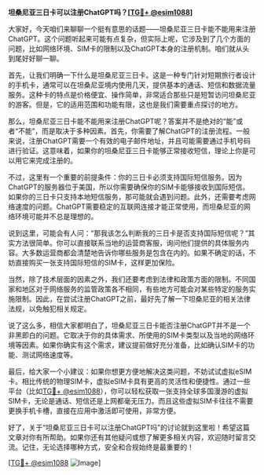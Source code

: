 **坦桑尼亚三日卡可以注册ChatGPT吗？[[TG💪+ @esim1088](https://t.me/s/esim1088)]**

大家好，今天咱们来聊聊一个挺有意思的话题——坦桑尼亚三日卡能不能用来注册ChatGPT。这个问题听起来可能有点复杂，但实际上呢，它涉及到了几个方面的问题，比如网络环境、SIM卡的限制以及ChatGPT本身的注册机制。咱们就从头到尾好好聊一聊。

首先，让我们明确一下什么是坦桑尼亚三日卡。这是一种专门针对短期旅行者设计的手机卡，通常可以在坦桑尼亚境内使用几天，提供基本的通话、短信和数据流量服务。这种卡的特点是价格便宜、操作简单，非常适合那些只是短暂访问坦桑尼亚的游客。但是，它的适用范围和功能有限，这也是我们需要重点探讨的地方。

那么，坦桑尼亚三日卡能不能用来注册ChatGPT呢？答案并不是绝对的“能”或者“不能”，而是取决于多种因素。首先，你需要了解ChatGPT的注册流程。一般来说，注册ChatGPT需要一个有效的电子邮件地址，并且可能需要通过手机号码进行验证。这意味着，如果你的坦桑尼亚三日卡能够正常接收短信，理论上你是可以用它来完成注册的。

不过，这里有一个重要的前提条件：你的三日卡必须支持国际短信服务。因为ChatGPT的服务器位于美国，所以你需要确保你的SIM卡能够接收到国际短信。如果你的三日卡只支持本地短信服务，那可能就会遇到问题。此外，还需要考虑网络速度的问题。ChatGPT需要稳定的互联网连接才能正常使用，而坦桑尼亚的网络环境可能并不总是理想的。

说到这里，可能会有人问：“那我该怎么判断我的三日卡是否支持国际短信呢？”其实方法很简单。你可以直接联系当地的运营商客服，询问他们提供的具体服务内容。大多数运营商都会清楚地告诉你哪些服务是包含在内的。如果不确定的话，不妨直接购买一张支持国际短信的SIM卡，这样更加保险。

当然，除了技术层面的因素之外，我们还要考虑到法律和政策方面的限制。不同国家和地区对于网络服务的监管政策各不相同，有些地方可能会对某些特定的服务实施限制。因此，在尝试注册ChatGPT之前，最好先了解一下坦桑尼亚的相关法律法规，以免触犯相关规定。

说了这么多，相信大家都明白了，坦桑尼亚三日卡能否注册ChatGPT并不是一个非黑即白的问题。它取决于你的具体需求、所使用的SIM卡类型以及当地的网络环境等因素。如果你确实有这个需求，建议提前做好充分准备，比如确认SIM卡的功能、测试网络速度等。

最后，给大家一个小建议：如果你想更方便地解决这类问题，不妨试试虚拟eSIM卡。相比传统的物理SIM卡，虚拟eSIM卡具有更高的灵活性和便捷性。通过一些平台（比如[TG💪+ @esim1088](https://t.me/s/esim1088)），你可以轻松获取一张支持全球多国漫游的虚拟SIM卡，无论是通话、短信还是上网都毫无压力。而且这些虚拟SIM卡往往不需要更换手机卡槽，直接在应用中激活即可使用，非常方便。

好了，关于“坦桑尼亚三日卡可以注册ChatGPT吗”的讨论就到这里啦！希望这篇文章对你有所帮助。如果你还有其他疑问或想了解更多相关内容，欢迎随时留言交流。记住，无论选择哪种方式，安全和合规始终是最重要的！

[[TG💪+ @esim1088](https://t.me/s/esim1088) ![Image](https://i.postimg.cc/4NQfJmqS/Snipaste-2025-05-13-00-14-12.png)]